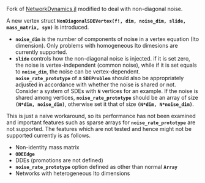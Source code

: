 Fork of [NetworkDynamics.jl](https://github.com/PIK-ICoNe/NetworkDynamics.jl) modified to deal with non-diagonal noise.

A new vertex struct **`NonDiagonalSDEVertex(f!, dim, noise_dim, slide, mass_matrix, sym)`** is introduced.  

- **`noise_dim`** is the number of components of noise in a vertex equation (Ito dimension). Only problems with homogeneous Ito dimesions are currently supported.  
- **`slide`** controls how the non-diagonal noise is injected. if it is set zero, the noise is vertex-independent (common noise), while if it is set equals to **`noise_dim`**, the noise can be vertex-dependent.  
    **`noise_rate_prototype`** of a **`SDEProblem`** should also be appropriately adjusted in accordance with whether the noise is shared or not. Consider a system of SDEs with **`N`** vertices for an example. If the noise is shared among vertices, **`noise_rate_prototype`** should be an array of size **`(N*dim, noise_dim)`**, otherwise set it that of size **`(N*dim, N*noise_dim)`**. 

This is just a naive workaround, so its performance has not been examined and important features such as sparse arrays for **`noise_rate_prototype`** are not supported. The features which are not tested and hence might not be supported currently is as follows. 

- Non-identity mass matrix
- **`ODEEdge`**
- DDEs (promotions are not defined)
- **`noise_rate_prototype`** option defined as other than normal **`Array`**  
- Networks with heterogeneous Ito dimensions
